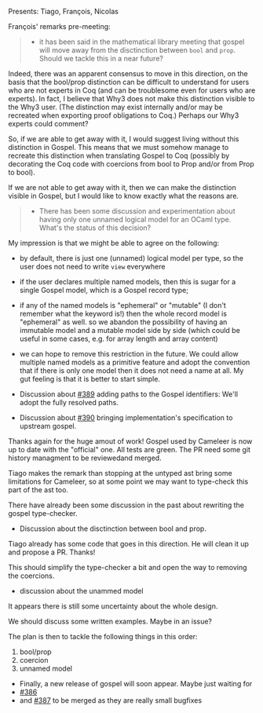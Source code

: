 Presents: Tiago, François, Nicolas

François' remarks pre-meeting:

 >    - it has been said in the mathematical library meeting that gospel
will
 > move away from the disctinction between `bool` and `prop`. Should we
tackle
 > this in a near future?

Indeed, there was an apparent consensus to move in this direction, on the
basis that the bool/prop distinction can be difficult to understand for
users
who are not experts in Coq (and can be troublesome even for users who are
experts). In fact, I believe that Why3 does not make this distinction
visible
to the Why3 user. (The distinction may exist internally and/or may be
recreated when exporting proof obligations to Coq.) Perhaps our Why3
experts could comment?

So, if we are able to get away with it, I would suggest living without this
distinction in Gospel. This means that we must somehow manage to recreate
this distinction when translating Gospel to Coq (possibly by decorating the
Coq code with coercions from bool to Prop and/or from Prop to bool).

If we are not able to get away with it, then we can make the distinction
visible in Gospel, but I would like to know exactly what the reasons are.

 >    - There has been some discussion and experimentation about having
 > only one unnamed logical model for an OCaml type. What's the status
 > of this decision?

My impression is that we might be able to agree on the following:

  - by default, there is just one (unnamed) logical model per type,
    so the user does not need to write `view` everywhere

  - if the user declares multiple named models, then this is sugar
    for a single Gospel model, which is a Gospel record type;

  - if any of the named models is "ephemeral" or "mutable"
    (I don't remember what the keyword is!)
    then the whole record model is "ephemeral" as well.
    so we abandon the possibility of having an immutable model
    and a mutable model side by side
    (which could be useful in some cases, e.g.
     for array length and array content)

  - we can hope to remove this restriction in the future.
    We could allow multiple named models as a primitive feature
    and adopt the convention that if there is only one model
    then it does not need a name at all.
    My gut feeling is that it is better to start simple.


- Discussion about [#389](https://github.com/ocaml-gospel/gospel/pull/389)
  adding paths to the Gospel identifiers: We'll adopt the fully resolved paths.

- Discussion about [#390](https://github.com/ocaml-gospel/gospel/pull/390)
  bringing implementation's specification to upstream gospel.

Thanks again for the huge amout of work! Gospel used by Cameleer is now up to
date with the "official" one. All tests are green. The PR need some git history
managment to be reviewedand merged.

Tiago makes the remark than stopping at the untyped ast bring some limitations
for Cameleer, so at some point we may want to type-check this part of the ast
too.

There have already been some discussion in the past about rewriting the gospel
type-checker.

- Discussion about the disctinction between bool and prop.

Tiago already has some code that goes in this direction. He will clean it up
and propose a PR. Thanks!

This should simplify the type-checker a bit and open the way to removing the
coercions.

- discussion about the unammed model

It appears there is still some uncertainty about the whole design.

We should discuss some written examples. Maybe in an issue?

The plan is then to tackle the following things in this order:

1. bool/prop
2. coercion
2. unnamed model

- Finally, a new release of gospel will soon appear.
Maybe just waiting for
- [#386](https://github.com/ocaml-gospel/gospel/pull/386)
- and [#387](https://github.com/ocaml-gospel/gospel/pull/387)
to be merged as they are really small bugfixes
